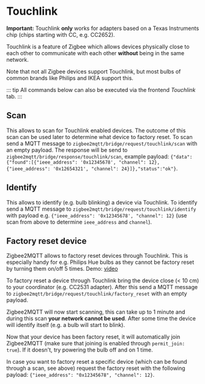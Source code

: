 # Touchlink

**Important:** Touchlink **only** works for adapters based on a Texas Instruments chip (chips starting with CC, e.g. CC2652).

Touchlink is a feature of Zigbee which allows devices physically close to each other to communicate with each other **without** being in the same network.

Note that not all Zigbee devices support Touchlink, but most bulbs of common brands like Philips and IKEA support this.

::: tip 
All commands below can also be executed via the frontend *Touchlink* tab.
:::

## Scan
This allows to scan for Touchlink enabled devices. The outcome of this scan can be used later to determine what device to factory reset. To scan send a MQTT message to `zigbee2mqtt/bridge/request/touchlink/scan` with an empty payload.
The response will be send to `zigbee2mqtt/bridge/response/touchlink/scan`, example payload: `{"data":{"found":[{"ieee_address": '0x12345678', "channel": 12}, {"ieee_address": '0x12654321', "channel": 24}]},"status":"ok"}`.

## Identify
This allows to identify (e.g. bulb blinking) a device via Touchlink. To identify send a MQTT message to `zigbee2mqtt/bridge/request/touchlink/identify` with payload e.g. `{"ieee_address": '0x12345678', "channel": 12}` (use scan from above to determine `ieee_address` and `channel`).

## Factory reset device
Zigbee2MQTT allows to factory reset devices through Touchlink. This is especially handy for e.g. Philips Hue bulbs as they cannot be factory reset by turning them on/off 5 times. Demo: [video](https://www.youtube.com/watch?v=kcRj77YGyKk)

To factory reset a device through Touchlink bring the device close (< 10 cm) to your coordinator (e.g. CC2531 adapter). After this send a MQTT message to `zigbee2mqtt/bridge/request/touchlink/factory_reset` with an empty payload.

Zigbee2MQTT will now start scanning, this can take up to 1 minute and during this scan **your network cannot be used**. After some time the device will identify itself (e.g. a bulb will start to blink).

Now that your device has been factory reset, it will automatically join Zigbee2MQTT (make sure that joining is enabled through `permit_join: true`). If it doesn't, try powering the bulb off and on 1 time.

In case you want to factory reset a specific device (which can be found through a scan, see above) request the factory reset with the following payload: `{"ieee_address": "0x12345678", "channel": 12}`.
